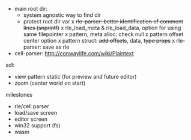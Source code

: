 - main root dir:
    - system agnostic way to find dir
    - protect root dir var
x ~~rle-parser: better identification of comment lines (snprintf)~~
x rle_load_meta & rle_load_data, option for using same filepointer
x pattern, meta alloc: check null
x pattern offset center option
x pattern struct: ~~add offsets~~, data, ~~type props~~
x rle-parser: save as rle
- cell-parser: http://conwaylife.com/wiki/Plaintext

sdl:
- view pattern static (for preview and future editor)
- zoom (center world on start)

milestones
 - rle/cell parser
 - load/save screen
 - editor screen
 - win32 support (fs)
 - wasm
